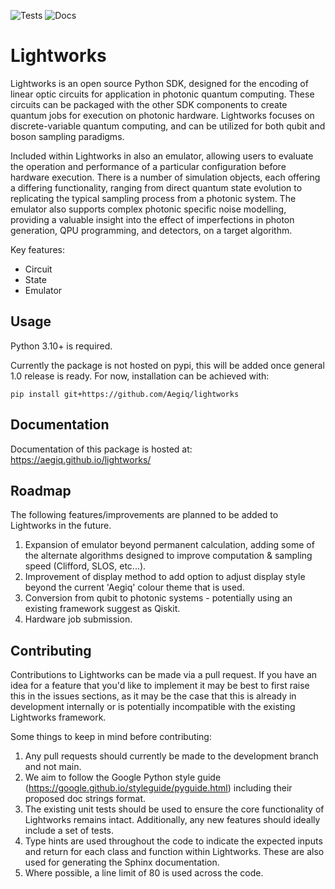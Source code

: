 ![Tests](https://github.com/Aegiq/lightworks/actions/workflows/tests.yml/badge.svg?event=push)
![Docs](https://github.com/Aegiq/lightworks/actions/workflows/sphinx_deploy.yml/badge.svg?event=push)

# Lightworks

Lightworks is an open source Python SDK, designed for the encoding of linear optic circuits for application in photonic quantum computing. These circuits can be packaged with the other SDK components to create quantum jobs for execution on photonic hardware. Lightworks focuses on discrete-variable quantum computing, and can be utilized for both qubit and boson sampling paradigms.

Included within Lightworks in also an emulator, allowing users to evaluate the operation and performance of a particular configuration before hardware execution. There is a number of simulation objects, each offering a differing functionality, ranging from direct quantum state evolution to replicating the typical sampling process from a photonic system. The emulator also supports complex photonic specific noise modelling, providing a valuable insight into the effect of imperfections in photon generation, QPU programming, and detectors, on a target algorithm.

Key features:
- Circuit
- State
- Emulator

## Usage

Python 3.10+ is required.

Currently the package is not hosted on pypi, this will be added once general 1.0 release is ready. For now, installation can be achieved with:

```console
pip install git+https://github.com/Aegiq/lightworks
```

## Documentation

Documentation of this package is hosted at: https://aegiq.github.io/lightworks/

## Roadmap

The following features/improvements are planned to be added to Lightworks in the future.

1) Expansion of emulator beyond permanent calculation, adding some of the alternate algorithms designed to improve computation & sampling speed (Clifford, SLOS, etc...).
2) Improvement of display method to add option to adjust display style beyond the current 'Aegiq' colour theme that is used.
3) Conversion from qubit to photonic systems - potentially using an existing framework suggest as Qiskit.
4) Hardware job submission.

## Contributing

Contributions to Lightworks can be made via a pull request. If you have an idea for a feature that you'd like to implement it may be best to first raise this in the issues sections, as it may be the case that this is already in development internally or is potentially incompatible with the existing Lightworks framework.

Some things to keep in mind before contributing:
1) Any pull requests should currently be made to the development branch and not main. 
2) We aim to follow the Google Python style guide (https://google.github.io/styleguide/pyguide.html) including their proposed doc strings format. 
3) The existing unit tests should be used to ensure the core functionality of Lightworks remains intact. Additionally, any new features should ideally include a set of tests.
4) Type hints are used throughout the code to indicate the expected inputs and return for each class and function within Lightworks. These are also used for generating the Sphinx documentation.
5) Where possible, a line limit of 80 is used across the code.

